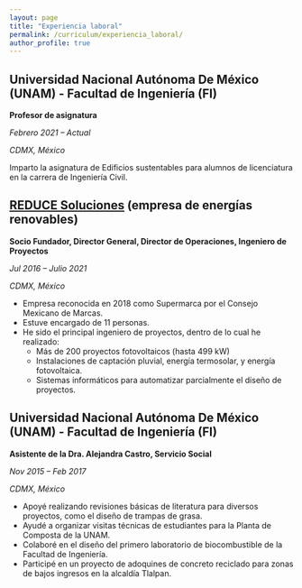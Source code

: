 ```yaml
---
layout: page
title: "Experiencia laboral"
permalink: /curriculum/experiencia_laboral/
author_profile: true
---
```


## Universidad Nacional Autónoma De México (UNAM) - Facultad de Ingeniería (FI)

**Profesor de asignatura**

*Febrero 2021 – Actual*

*CDMX, México*

Imparto la asignatura de Edificios sustentables para alumnos de licenciatura en la carrera de Ingeniería Civil.


## [REDUCE Soluciones](../../reduce/) (empresa de energías renovables)

**Socio Fundador, Director General, Director de Operaciones, Ingeniero de Proyectos**

*Jul 2016 – Julio 2021*

*CDMX, México*

* Empresa reconocida en 2018 como Supermarca por el Consejo Mexicano de Marcas.
* Estuve encargado de 11 personas.
* He sido el principal ingeniero de proyectos, dentro de lo cual he realizado:
    * Más de 200 proyectos fotovoltaicos (hasta 499 kW)
    * Instalaciones de captación pluvial, energía termosolar, y energía fotovoltaica.
    * Sistemas informáticos para automatizar parcialmente el diseño de proyectos.


## Universidad Nacional Autónoma De México (UNAM) - Facultad de Ingeniería (FI)

**Asistente de la Dra. Alejandra Castro, Servicio Social**

*Nov 2015 – Feb 2017*

*CDMX, México*

* Apoyé realizando revisiones básicas de literatura para diversos proyectos, como el diseño de trampas de grasa.
* Ayudé a organizar visitas técnicas de estudiantes para la Planta de Composta de la UNAM.
* Colaboré en el diseño del primero laboratorio de biocombustible de la Facultad de Ingeniería.
* Participé en un proyecto de adoquines de concreto reciclado para zonas de bajos ingresos en la alcaldía Tlalpan.